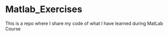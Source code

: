 # Matlab_Exercises

This is a repo where I share my code of what I have learned during MatLab Course
